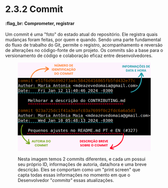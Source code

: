 # 2.3.2 Commit

#### :flag\_br: Comprometer, registrar

Um commit é uma "foto" do estado atual do repositório. Ele registra quais mudanças foram feitas, por quem e quando. Sendo uma parte fundamental do fluxo de trabalho do Git, permite o registro, acompanhamento e reversão de alterações no código-fonte de um projeto. Os commits são a base para o versionamento de código e colaboração eficaz entre desenvolvedores.



<figure><img src="../../.gitbook/assets/Commit (1).png" alt=""><figcaption><p>Nesta imagem temos 2 commits diferentes, e cada um possui seu próprio ID, informações de autoria, data/hora e uma breve descrição. Eles se comportam como um "print screen" que capta todas essas informações no momento em que o Desenvolvedor "<em>commita"</em> essas atualizações. </p></figcaption></figure>
